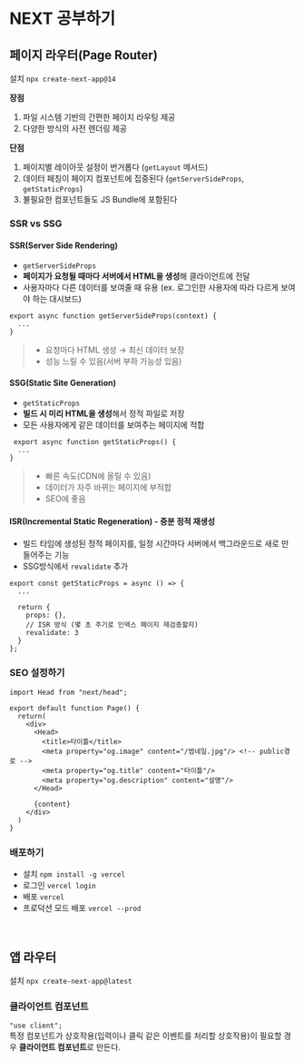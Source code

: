 # NEXT 공부하기

## 페이지 라우터(Page Router)
설치 `npx create-next-app@14` 

**장점**
1. 파일 시스템 기반의 간편한 페이지 라우팅 제공
2. 다양한 방식의 사전 렌더링 제공

**단점**
1. 페이지별 레이아웃 설정이 번거롭다 (`getLayout` 메서드)
2. 데이터 페칭이 페이지 컴포넌트에 집중된다 (`getServerSideProps`, `getStaticProps`)
3. 불필요한 컴포넌트들도 JS Bundle에 포함된다

### SSR vs SSG
#### SSR(Server Side Rendering)
- `getServerSideProps`
- **페이지가 요청될 때마다 서버에서 HTML을 생성**해 클라이언트에 전달
- 사용자마다 다른 데이터를 보여줄 때 유용 (ex. 로그인한 사용자에 따라 다르게 보여야 하는 대시보드)

```tsx
export async function getServerSideProps(context) {
  ...
}
```
> - 요청마다 HTML 생성 → 최신 데이터 보장
> - 성능 느릴 수 있음(서버 부하 가능성 있음)

#### SSG(Static Site Generation)
- `getStaticProps`
- **빌드 시 미리 HTML을 생성**해서 정적 파일로 저장
- 모든 사용자에게 같은 데이터를 보여주는 페이지에 적합
```tsx
 export async function getStaticProps() {
  ...
}
```
> - 빠른 속도(CDN에 올릴 수 있음)
> - 데이터가 자주 바뀌는 페이지에 부적합
> - SEO에 좋음

#### ISR(Incremental Static Regeneration) - 증분 정적 재생성
- 빌드 타임에 생성된 정적 페이지를, 일정 시간마다 서버에서 백그라운드로 새로 만들어주는 기능
- SSG방식에서 `revalidate` 추가
```tsx
export const getStaticProps = async () => {
  ...

  return {
    props: {},
    // ISR 방식 (몇 초 주기로 인덱스 페이지 재검증할지)
    revalidate: 3
  }
}; 
```

### SEO 설정하기

```tsx
import Head from "next/head";

export default function Page() {
  return(
    <div>
      <Head>
        <title>타이틀</title>
        <meta property="og.image" content="/썸네일.jpg"/> <!-- public경로 -->
        <meta property="og.title" content="타이틀"/>
        <meta property="og.description" content="설명"/>
      </Head>
      
      {content}
    </div>
  )
}
```

### 배포하기
- 설치 `npm install -g vercel`
- 로그인 `vercel login`
- 배포 `vercel`
- 프로덕션 모드 배포 `vercel --prod`

<br>

## 앱 라우터
설치 `npx create-next-app@latest`


### 클라이언트 컴포넌트
`"use client";`
<br>특정 컴포넌트가 상호작용(입력이나 클릭 같은 이벤트를 처리할 상호작용)이 필요할 경우 **클라이언트 컴포넌트**로 만든다.